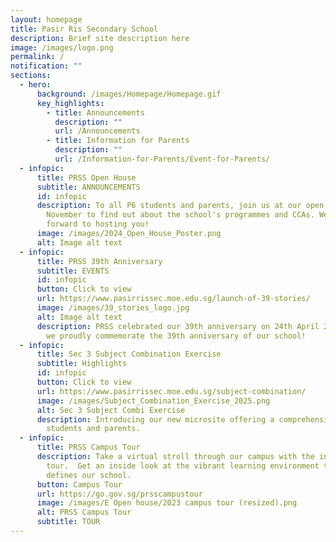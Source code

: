 ```yaml
---
layout: homepage
title: Pasir Ris Secondary School
description: Brief site description here
image: /images/logo.png
permalink: /
notification: ""
sections:
  - hero:
      background: /images/Homepage/Homepage.gif
      key_highlights:
        - title: Announcements
          description: ""
          url: /Announcements
        - title: Information for Parents
          description: ""
          url: /Information-for-Parents/Event-for-Parents/
  - infopic:
      title: PRSS Open House
      subtitle: ANNOUNCEMENTS
      id: infopic
      description: To all P6 students and parents, join us at our open house on 23
        November to find out about the school's programmes and CCAs. We look
        forward to hosting you!
      image: /images/2024_Open_House_Poster.png
      alt: Image alt text
  - infopic:
      title: PRSS 39th Anniversary
      subtitle: EVENTS
      id: infopic
      button: Click to view
      url: https://www.pasirrissec.moe.edu.sg/launch-of-39-stories/
      image: /images/39_stories_logo.jpg
      alt: Image alt text
      description: PRSS celebrated our 39th anniversary on 24th April 2024. Join us as
        we proudly commemorate the 39th anniversary of our school!
  - infopic:
      title: Sec 3 Subject Combination Exercise
      subtitle: Highlights
      id: infopic
      button: Click to view
      url: https://www.pasirrissec.moe.edu.sg/subject-combination/
      image: /images/Subject_Combination_Exercise_2025.png
      alt: Sec 3 Subject Combi Exercise
      description: Introducing our new microsite offering a comprehensive resource for
        students and parents.
  - infopic:
      title: PRSS Campus Tour
      description: Take a virtual stroll through our campus with the interactive 360°
        tour.  Get an inside look at the vibrant learning environment that
        defines our school.
      button: Campus Tour
      url: https://go.gov.sg/prsscampustour
      image: /images/E Open house/2023 campus tour (resized).png
      alt: PRSS Campus Tour
      subtitle: TOUR
---
```

